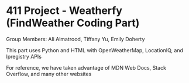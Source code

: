 # 411 Project - Weatherfy (FindWeather Coding Part)
Group Members: Ali Almatrood, Tiffany Yu, Emily Doherty

This part uses Python and HTML with OpenWeatherMap, LocationIQ, and Ipregistry APIs

For reference, we have taken advantage of MDN Web Docs, Stack Overflow, and many other websites
